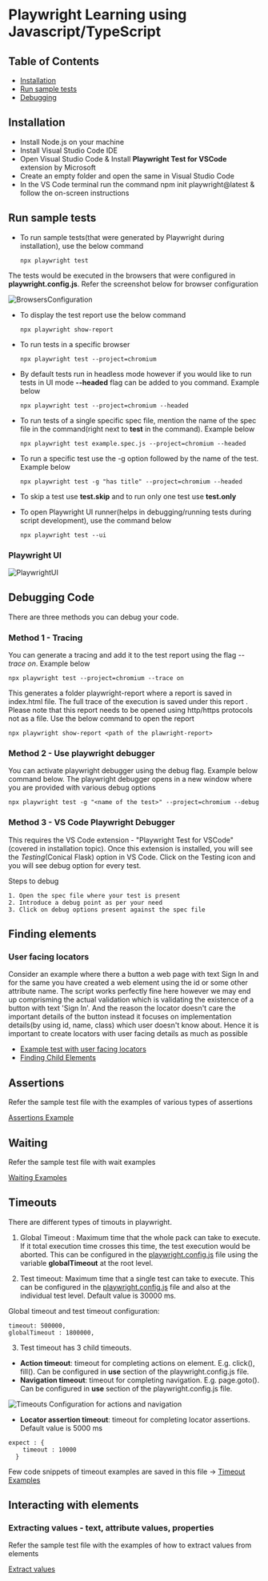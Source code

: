 # Playwright Learning using Javascript/TypeScript

## Table of Contents
- [Installation](#installation)
- [Run sample tests](#run-sample-tests)
- [Debugging](#debugging-code)

## Installation

- Install Node.js on your machine
- Install Visual Studio Code IDE 
- Open Visual Studio Code & Install **Playwright Test for VSCode** extension by Microsoft 
- Create an empty folder and open the same in Visual Studio Code 
- In the VS Code terminal run the command npm init playwright@latest & follow the on-screen instructions

## Run sample tests

- To run sample tests(that were generated by Playwright during installation), use the below command

    ``` npx playwright test ```

The tests would be executed in the browsers that were configured in **playwright.config.js**. Refer the screenshot below for browser configuration

![BrowsersConfiguration](/documentation/images/browsers-config.png)

- To display the test report use the below command 

    ```npx playwright show-report```

- To run tests in a specific browser

    ```npx playwright test --project=chromium```

- By default tests run in headless mode however if you would like to run tests in UI mode **--headed** flag can be added to you command. Example below 

    ```npx playwright test --project=chromium --headed```

- To run tests of a single specific spec file, mention the name of the spec file in the command(right next to **test** in the command). Example below 

    ```npx playwright test example.spec.js --project=chromium --headed```

- To run a specific test use the -g option followed by the name of the test. Example below

    ```npx playwright test -g "has title" --project=chromium --headed```

- To skip a test use **test.skip** and to run only one test use **test.only**

- To open Playwright UI runner(helps in debugging/running tests during script development), use the command below

    ```npx playwright test --ui```

### Playwright UI

![PlaywrightUI](/documentation/images/playwright-ui.png)

## Debugging Code

There are three methods you can debug your code. 

### Method 1 - Tracing 

You can generate a tracing and add it to the test report using the flag *--trace on*. Example below

```npx playwright test --project=chromium --trace on```

This generates a folder playwright-report where a report is saved in index.html file. The full trace of the execution is saved under this report . Please note that this report needs to be opened using http/https protocols not as a file. Use the below command to open the report 

```npx playwright show-report <path of the plawright-report>```

### Method 2 - Use playwright debugger

You can activate playwright debugger using the debug flag. Example below command below. The playwright debugger opens in a new window where you are provided with various debug options

```npx playwright test -g "<name of the test>" --project=chromium --debug```

### Method 3 - VS Code Playwright Debugger

This requires the VS Code extension - "Playwright Test for VSCode"(covered in installation topic). Once this extension is installed, you will see the *Testing*(Conical Flask) option in VS Code. Click on the Testing icon and you will see debug option for every test. 

Steps to debug 

    1. Open the spec file where your test is present
    2. Introduce a debug point as per your need
    3. Click on debug options present against the spec file

## Finding elements

### User facing locators 

Consider an example where there a button a web page with text Sign In and for the same you have created a web element using the id or some other attribute name. The script works perfectly fine here however we may end up comprisming the actual validation which is validating the existence of a button with text 'Sign In'. And the reason the locator doesn't care the important details of the button instead it focuses on implementation details(by using id, name, class) which user doesn't know about. Hence it is important to create locators with user facing details as much as possible

- [Example test with user facing locators](tests/user-facing-locators.spec.js)
- [Finding Child Elements](tests/child-elements.spec.js)

## Assertions

Refer the sample test file with the examples of various types of assertions

[Assertions Example](tests/assertions.spec.js)

## Waiting

Refer the sample test file with wait examples

[Waiting Examples](tests/waiting.spec.js)

## Timeouts 

There are different types of timouts in playwright. 

1. Global Timeout : Maximum time that the whole pack can take to execute. If it total execution time crosses this time, the test execution would be aborted. This can be configured in the [playwright.config.js](playwright.config.js) file using the variable **globalTimeout** at the root level. 

2. Test timeout: Maximum time that a single test can take to execute. This can be configured in the [playwright.config.js](playwright.config.js) file and also at the individual test level. Default value is 30000 ms.

Global timeout and test timeout configuration:

```
timeout: 500000,
globalTimeout : 1800000,
```

3. Test timeout has 3 child timeouts. 

- **Action timeout**: timeout for completing actions on element. E.g. click(), fill(). Can be configured in **use** section of the playwright.config.js file.  
- **Navigation timeout**: timeout for completing navigation. E.g. page.goto(). Can be configured in **use** section of the playwright.config.js file.  

![Timeouts Configuration for actions and navigation](documentation/test-timeouts.png)

- **Locator assertion timeout**: timeout for completing locator assertions. Default value is 5000 ms

```
expect : {
    timeout : 10000
  }
```

Few code snippets of timeout examples are saved in this file -> [Timeout Examples](tests/timeouts.spec.js) 

## Interacting with elements

### Extracting values - text, attribute values, properties

Refer the sample test file with the examples of how to extract values from elements 

[Extract values](tests/extracting-values.spec.js)

